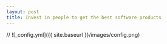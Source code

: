 ```yaml
---
layout: post
title: Invest in people to get the best software products
---
```


// ![_config.yml]({{ site.baseurl }}/images/config.png)


